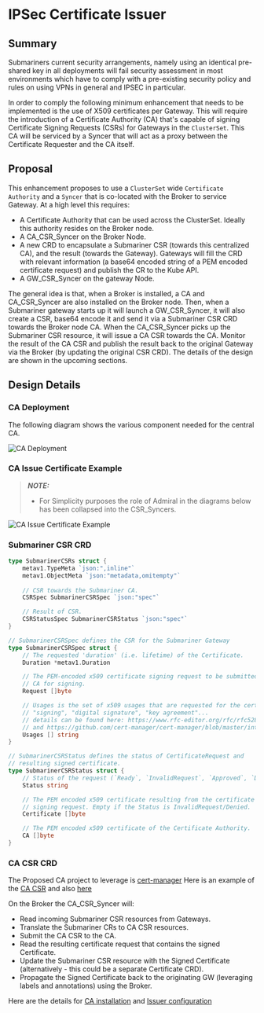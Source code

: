 # IPSec Certificate Issuer

## Summary

Submariners current security arrangements, namely using an identical pre-shared key in
all deployments will fail security assessment in most environments which have to comply
with a pre-existing security policy and rules on using VPNs in general and IPSEC in particular.

In order to comply the following minimum enhancement that needs to be implemented is the use
of X509 certificates per Gateway. This will require the introduction of a Certificate Authority
(CA) that's capable of signing Certificate Signing Requests (CSRs) for Gateways in the
`ClusterSet`. This CA will be serviced by a Syncer that will act as a proxy between the Certificate
Requester and the CA itself.

## Proposal

This enhancement proposes to use a `ClusterSet` wide `Certificate Authority` and a `Syncer`
that is co-located with the Broker to service Gateway. At a high level this requires:

* A Certificate Authority that can be used across the ClusterSet. Ideally this authority resides
on the Broker node.
* A CA_CSR_Syncer on the Broker Node.
* A new CRD to encapsulate a Submariner CSR (towards this centralized CA), and the result (towards
the Gateway). Gateways will fill the CRD with relevant information (a base64 encoded string of a PEM
encoded certificate request) and publish the CR to the Kube API.
* A GW_CSR_Syncer on the gateway Node.

The general idea is that, when a Broker is installed, a CA and CA_CSR_Syncer are also installed on
the Broker node. Then, when a Submariner gateway starts up it will launch a GW_CSR_Syncer, it will
also create a CSR, base64 encode it and send it via a Submariner CSR CRD towards the Broker node CA.
When the CA_CSR_Syncer picks up the Submariner CSR resource, it will issue a CA CSR towards the CA.
Monitor the result of the CA CSR and publish the result back to the original Gateway via the Broker
(by updating the original CSR CRD). The details of the design are shown in the upcoming sections.

## Design Details

### CA Deployment

The following diagram shows the various component needed for the central CA.

![CA Deployment](http://www.plantuml.com/plantuml/proxy?cache=no&src=https://raw.githubusercontent.com/maryamtahhan/enhancements/feat_central_cert_manager/submariner/images/CA-deploy.puml)

### CA Issue Certificate Example

> **_NOTE:_**
>
> * For Simplicity purposes the role of Admiral in the diagrams below has been
> collapsed into the CSR_Syncers.

![CA Issue Certificate Example](http://www.plantuml.com/plantuml/proxy?cache=no&src=https://raw.githubusercontent.com/maryamtahhan/enhancements/feat_central_cert_manager/submariner/images/CA-operation.puml)

### Submariner CSR CRD

```Go
type SubmarinerCSRs struct {
    metav1.TypeMeta `json:",inline"`
    metav1.ObjectMeta `json:"metadata,omitempty"`
    
    // CSR towards the Submariner CA.
    CSRSpec SubmarinerCSRSpec `json:"spec"`

    // Result of CSR.
    CSRStatusSpec SubmarinerCSRStatus `json:"spec"`
}

// SubmarinerCSRSpec defines the CSR for the Submariner Gateway
type SubmarinerCSRSpec struct {
    // The requested 'duration' (i.e. lifetime) of the Certificate.
    Duration *metav1.Duration

    // The PEM-encoded x509 certificate signing request to be submitted to the
    // CA for signing.
    Request []byte

    // Usages is the set of x509 usages that are requested for the certificate.
    // "signing", "digital signature", "key agreement"...
    // details can be found here: https://www.rfc-editor.org/rfc/rfc5280#section-4.2.1.3
    // and https://github.com/cert-manager/cert-manager/blob/master/internal/apis/certmanager/types.go#L159
    Usages [] string
}

// SubmarinerCSRStatus defines the status of CertificateRequest and
// resulting signed certificate.
type SubmarinerCSRStatus struct {
    // Status of the request (`Ready`, `InvalidRequest`, `Approved`, `Denied`).
    Status string

    // The PEM encoded x509 certificate resulting from the certificate
    // signing request. Empty if the Status is InvalidRequest/Denied.
    Certificate []byte

    // The PEM encoded x509 certificate of the Certificate Authority.
    CA []byte
}
```

### CA CSR CRD

The Proposed CA project to leverage is [cert-manager](https://cert-manager.io/docs/) Here is an
example of the [CA CSR](https://cert-manager.io/docs/concepts/certificaterequest/) and also [here](https://github.com/cert-manager/cert-manager/blob/master/internal/apis/certmanager/v1alpha2/types_certificaterequest.go#L56)

On the Broker the CA_CSR_Syncer will:

* Read incoming Submariner CSR resources from Gateways.
* Translate the Submariner CRs to CA CSR resources.
* Submit the CA CSR to the CA.
* Read the resulting certificate request that contains the signed Certificate.
* Update the Submariner CSR resource with the Signed Certificate (alternatively - this could be a
separate Certificate CRD).
* Propagate the Signed Certificate back to the originating GW (leveraging labels and
annotations) using the Broker.

Here are the details for [CA installation](https://cert-manager.io/docs/installation/) and 
[Issuer configuration](https://cert-manager.io/docs/configuration/ca/)
